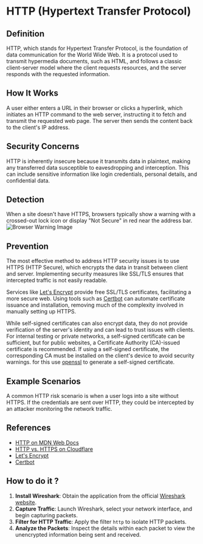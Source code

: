 # HTTP (Hypertext Transfer Protocol)

## Definition

HTTP, which stands for Hypertext Transfer Protocol, is the foundation of data communication for the World Wide Web. It is a protocol used to transmit hypermedia documents, such as HTML, and follows a classic client-server model where the client requests resources, and the server responds with the requested information.

## How It Works

A user either enters a URL in their browser or clicks a hyperlink, which initiates an HTTP command to the web server, instructing it to fetch and transmit the requested web page. The server then sends the content back to the client's IP address.

## Security Concerns

HTTP is inherently insecure because it transmits data in plaintext, making any transferred data susceptible to eavesdropping and interception. This can include sensitive information like login credentials, personal details, and confidential data.

## Detection

When a site doesn't have HTTPS, browsers typically show a warning with a crossed-out lock icon or display "Not Secure" in red near the address bar.
![Browser Warning Image](https://github.com/GuillaumeDorschner/HackMe/assets/44686652/fd278ab8-4330-4d8f-a0d9-e360bc357a97)

## Prevention

The most effective method to address HTTP security issues is to use HTTPS (HTTP Secure), which encrypts the data in transit between client and server. Implementing security measures like SSL/TLS ensures that intercepted traffic is not easily readable.

Services like [Let's Encrypt](https://letsencrypt.org/getting-started/) provide free SSL/TLS certificates, facilitating a more secure web. Using tools such as [Certbot](https://certbot.eff.org/) can automate certificate issuance and installation, removing much of the complexity involved in manually setting up HTTPS.

While self-signed certificates can also encrypt data, they do not provide verification of the server's identity and can lead to trust issues with clients. For internal testing or private networks, a self-signed certificate can be sufficient, but for public websites, a Certificate Authority (CA)-issued certificate is recommended. If using a self-signed certificate, the corresponding CA must be installed on the client's device to avoid security warnings. for this use [openssl](https://www.openssl.org/) to generate a self-signed certificate.

## Example Scenarios

A common HTTP risk scenario is when a user logs into a site without HTTPS. If the credentials are sent over HTTP, they could be intercepted by an attacker monitoring the network traffic.

## References

- [HTTP on MDN Web Docs](https://developer.mozilla.org/en-US/docs/Web/HTTP)
- [HTTP vs. HTTPS on Cloudflare](https://www.cloudflare.com/learning/ssl/why-use-https/)
- [Let's Encrypt](https://letsencrypt.org/)
- [Certbot](https://certbot.eff.org/)

## How to do it ?

1. **Install Wireshark**: Obtain the application from the official [Wireshark website](https://www.wireshark.org/).
2. **Capture Traffic**: Launch Wireshark, select your network interface, and begin capturing packets.
3. **Filter for HTTP Traffic**: Apply the filter `http` to isolate HTTP packets.
4. **Analyze the Packets**: Inspect the details within each packet to view the unencrypted information being sent and received.
